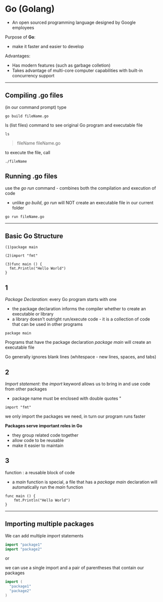 # Go (Golang)

-  An open sourced programming language designed by Google employees

Purpose of **Go**:
-  make it faster and easier to develop

Advantages:
-  Has modern features (such as garbage colletion)
-  Takes advantage of multi-core computer capabilities with built-in concurrency support

-------------------

## Compiling .go files

(in our command prompt) type

```
go build fileName.go
```

ls (list files) command to see original Go program and executable file

```
ls
```
>  fileName fileName.go

to execute the file, call

```
./fileName
```

## Running .go files

use the *go run* command - combines both the compilation and execution of code
-  unlike *go build*, *go run* will NOT create an executable file in our current folder

```
go run fileName.go
```

----------------------

## Basic Go Structure

```
(1)package main 
 
(2)import "fmt" 
 
(3)func main () {
  fmt.Println("Hello World") 
}
```
## 1

*Package Declaration*: every Go program starts with one
-  the package declaration informs the compiler whether to create an executable or library
  -  a library doesn't outright run/execute code - it is a collection of code that can be used in other programs
```
package main
```
Programs that have the package declaration *package main* will create an executable file

  

Go generally ignores blank lines (whitespace - new lines, spaces, and tabs)

  
## 2

*Import statement*: the *import* keyword allows us to bring in and use code from other packages
-  package name must be enclosed with double quotes "
```
import "fmt"
```
we only import the packages we need, in turn our program runs faster

  

**Packages serve important roles in Go**
-  they group related code together
-  allow code to be reusable
-  make it easier to maintain

## 3

function : a reusable block of code
-  a *main* function is special, a file that has a *package main* declaration will automatically run the *main* function
```
func main () {
    fmt.Println("Hello World") 
}
```

-------------------------------

## Importing multiple packages

We can add multiple *import* statements

```go
import "package1"
import "package2"
```

or

we can use a single import and a pair of parentheses that contain our packages

```go
import (
  "package1"
  "package2"
)
```
